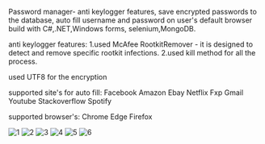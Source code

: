 Password manager- anti keylogger features, save encrypted passwords to the database,
auto fill username and password on user's default browser build with C#,.NET,Windows forms,
selenium,MongoDB.

anti keylogger features: 
1.used McAfee RootkitRemover - it is designed to detect and remove specific rootkit infections.
2.used kill method for all the process.

used UTF8 for the encryption

supported site's for auto fill:
Facebook
Amazon
Ebay
Netflix
Fxp
Gmail
Youtube
Stackoverflow
Spotify

supported browser's:
Chrome
Edge
Firefox



![1](https://user-images.githubusercontent.com/93151766/177179424-437b2e37-8020-4545-999f-e0b64fbb3f89.png)
![2](https://user-images.githubusercontent.com/93151766/177179430-63028306-bbee-46f4-bca5-4bfbc8da96dc.png)
![3](https://user-images.githubusercontent.com/93151766/177179431-91012d6b-08e7-433a-84a2-61fc10436a16.png)
![4](https://user-images.githubusercontent.com/93151766/177179433-c218222d-f74b-40a1-b879-92befa52b8dc.png)
![5](https://user-images.githubusercontent.com/93151766/177179435-13fd6b4e-d124-463f-8f48-9054363fdbd7.png)
![6](https://user-images.githubusercontent.com/93151766/177179437-ecb119ce-809f-4e98-9e3d-831d20356509.png)

